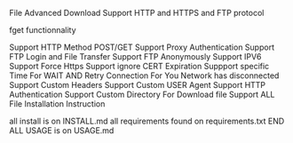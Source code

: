 File Advanced Download Support HTTP and HTTPS and FTP protocol

fget
functionnality

Support HTTP Method POST/GET Support Proxy Authentication Support FTP Login and File Transfer Support FTP Anonymously Support IPV6 Support Force Https Support ignore CERT Expiration Suppport specific Time For WAIT AND Retry Connection For You Network has disconnected Support Custom Headers Support Custom USER Agent Support HTTP Authentication Support Custom Directory For Download file Support ALL File
Installation Instruction

all install is on INSTALL.md all requirements found on requirements.txt
END
ALL USAGE is on USAGE.md